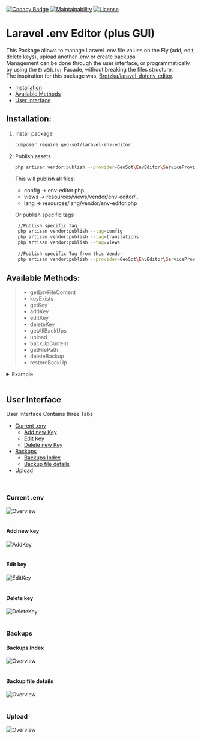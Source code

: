 [![Codacy Badge](https://api.codacy.com/project/badge/Grade/bdb3a7b58b5d4efc9dbf07be99ae84df)](https://www.codacy.com/manual/geo.sotis/Laravel-EnvEditor?utm_source=github.com&amp;utm_medium=referral&amp;utm_content=GeoSot/Laravel-EnvEditor&amp;utm_campaign=Badge_Grade)
[![Maintainability](https://api.codeclimate.com/v1/badges/f494c7292af300b0c7fc/maintainability)](https://codeclimate.com/github/GeoSot/Laravel-EnvEditor/maintainability)
[![License](https://poser.pugx.org/geo-sot/laravel-env-editor/license)](https://packagist.org/packages/geo-sot/laravel-env-editor)
# Laravel .env Editor (plus GUI) 
This Package allows to manage Laravel .env file values on the Fly (add, edit, delete keys), upload another .env or create backups
<br/>
Management can be done through the user interface, or programmatically by using the `EnvEditor` Facade, without breaking the files structure. 
<br/>
The inspiration for this package was, [Brotzka/laravel-dotenv-editor](https://github.com/Brotzka/laravel-dotenv-editor).

*   [Installation](#installation)
*   [Available Methods](#available_methods)
*   [User Interface](#user_interface)

## <a name="installation">Installation:</a>

1. Install package
    ```bash
    composer require geo-sot/laravel-env-editor
    ```
2. Publish assets 
     ```bash
     php artisan vendor:publish --provider=GeoSot\EnvEditor\ServiceProvider     
      ```      
      This will publish all files:
    * config -> env-editor.php
    * views -> resources/views/vendor/env-editor/..
    * lang -> resources/lang/vendor/env-editor.php
      
     Or publish specific tags

    ```bash
     //Publish specific tag
     php artisan vendor:publish --tag=config
     php artisan vendor:publish --tag=translations
     php artisan vendor:publish --tag=views
     
     //Publish specific Tag from this Vendor
     php artisan vendor:publish --provider=GeoSot\EnvEditor\ServiceProvider --tag=config  
 
     ```
     
## <a name="available_methods">Available Methods:</a>

>* getEnvFileContent
>* keyExists
>* getKey
>* addKey
>* editKey
>* deleteKey
>* getAllBackUps
>* upload
>* backUpCurrent
>* getFilePath
>* deleteBackup
>* restoreBackUp

<Details>
<Summary>Example</Summary>

   ```php
     
    EnvEditor::getEnvFileContent($fileName='') 
    // Return The .env Data as Collection.
    // If FileName Is provided it searches inside backups Directory and returns these results
 
    EnvEditor::keyExists($key)
    // Search key existance in .env
    
    EnvEditor::getKey(string $key, $default = null)    
    // Get key value from .env,
 
     EnvEditor::addKey($key, $value, array $options = [])
     // Adds new Key in .env file
     // As options can pass ['index'=>'someNumericIndex'] in order to place the new key after an other and not in the end,
     // or ['group'=>'MAIL/APP etc'] to place the new key oat the end of the group 
 
     EnvEditor::editKey($key, $value)
     // Edits existing key value
 
     EnvEditor::deleteKey($key)    
 
     EnvEditor::getAllBackUps()
     // Returns all Backup files as collection with some info like, created_date, content etc.
 
     EnvEditor::upload(UploadedFile $uploadedFile, $replaceCurrentEnv)
     // Gets an UploadedFile and stores it as backup or as current .env
 
     EnvEditor::backUpCurrent()
     // Backups current .env
 
     EnvEditor::getFilePath($fileName = '')
     // Returns the full path of a backup file. 
     // If $fileName is empty returns the full path of the .env file
 
     EnvEditor::deleteBackup($fileName)
     
 
     EnvEditor::restoreBackUp()
     


 ```
</Details>
 <br/>
 

## <a name="user_interface">User Interface</a>

User Interface Contains three Tabs 

 -  [Current .env](#current_env)
    * [Add new Key](#add_key)
    * [Edit Key](#edit_key)
    * [Delete new Key](#delete_key)
 - [Backups](#backups)
   * [Backups Index](#backups_index)
   * [Backup file details](#backup_file_details)
 - [Upload](#upload)
 
 <br/>
 
### <a name="current_env">Current .env </a>
![Overview](https://user-images.githubusercontent.com/22406063/73443980-60500600-4360-11ea-9d60-7ddf335cfa11.png)
<br/>
<br/>
#### <a name="add_key">Add new key</a>
![AddKey](https://user-images.githubusercontent.com/22406063/73443992-65ad5080-4360-11ea-9311-7ad53a207298.png)
<br/>
<br/>
#### <a name="edit_key">Edit key</a>
![EditKey](https://user-images.githubusercontent.com/22406063/73443996-66de7d80-4360-11ea-879c-365d87b08610.png)
<br/>
<br/>
#### <a name="delete_key">Delete key</a>
![DeleteKey](https://user-images.githubusercontent.com/22406063/73443999-68a84100-4360-11ea-8955-371fcfc0c1b5.png)
<br/>
<br/>
### <a name="backups">Backups</a>
#### <a name="backups_index">Backups Index</a>
![Overview](https://user-images.githubusercontent.com/22406063/73444004-6a720480-4360-11ea-9260-2f3978b828ca.png)
<br/>
<br/>
#### <a name="backup_file_details">Backup file details</a>
![Overview](https://user-images.githubusercontent.com/22406063/73444009-6c3bc800-4360-11ea-9f36-5d50571a84aa.png)
<br/>
<br/>
### Upload
![Overview](https://user-images.githubusercontent.com/22406063/73444015-6e058b80-4360-11ea-80b0-c60f837392ba.png)

   
